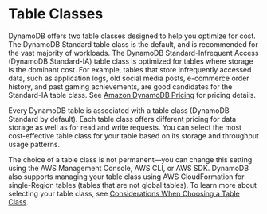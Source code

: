 # Table Classes<a name="HowItWorks.TableClasses"></a>

DynamoDB offers two table classes designed to help you optimize for cost\. The DynamoDB Standard table class is the default, and is recommended for the vast majority of workloads\. The DynamoDB Standard\-Infrequent Access \(DynamoDB Standard\-IA\) table class is optimized for tables where storage is the dominant cost\. For example, tables that store infrequently accessed data, such as application logs, old social media posts, e\-commerce order history, and past gaming achievements, are good candidates for the Standard\-IA table class\. See [Amazon DynamoDB Pricing](https://aws.amazon.com/dynamodb/pricing/on-demand/) for pricing details\.

Every DynamoDB table is associated with a table class \(DynamoDB Standard by default\)\. Each table class offers different pricing for data storage as well as for read and write requests\. You can select the most cost\-effective table class for your table based on its storage and throughput usage patterns\.

The choice of a table class is not permanent—you can change this setting using the AWS Management Console, AWS CLI, or AWS SDK\. DynamoDB also supports managing your table class using AWS CloudFormation for single\-Region tables \(tables that are not global tables\)\. To learn more about selecting your table class, see [Considerations When Choosing a Table Class](WorkingWithTables.tableclasses.md)\.